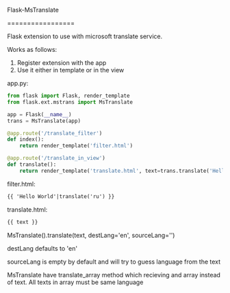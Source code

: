 Flask-MsTranslate

=================

Flask extension to use with microsoft translate service.

Works as follows:
1. Register extension with the app
2. Use it either in template or in the view


app.py:
```python
from flask import Flask, render_template
from flask.ext.mstrans import MsTranslate

app = Flask(__name__)
trans = MsTranslate(app)

@app.route('/translate_filter')
def index():
    return render_template('filter.html')

@app.route('/translate_in_view')
def translate():
    return render_template('translate.html', text=trans.translate('Hello World', 'ru')
```

filter.html:
```html
{{ 'Hello World'|translate('ru') }}
```

translate.html:
```html
{{ text }}
```

MsTranslate().translate(text, destLang='en', sourceLang='')

destLang defaults to 'en' 

sourceLang is empty by default and will try to guess language from the text

MsTranslate have translate_array method which recieving and array instead of text. All texts in array must be same language

